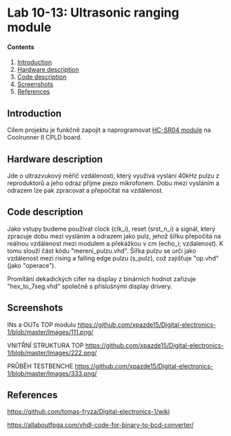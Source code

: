 # Lab 10-13: Ultrasonic ranging module

#### Contents

1. [Introduction](#Introduction)
2. [Hardware description](#Hardware-description)
3. [Code description](#Code-description)
4. [Screenshots](#Screenshots)
5. [References](#References)


## Introduction

Cílem projektu je funkčně zapojit a naprogramovat [HC-SR04 module](#HC-SR04-module) na Coolrunner II CPLD board. 

## Hardware description

Jde o ultrazvukový měřič vzdálenosti, který využívá vyslání 40kHz pulzu z reproduktorů a jeho odraz přijme piezo mikrofonem. Dobu mezi vysláním a odrazem lze pak zpracovat a přepočítat na vzdálenost.

## Code description

Jako vstupy budeme používat clock (clk_i), reset (srst_n_i) a signál, který zpracuje dobu mezi vysláním a odrazem jako pulz, jehož šířku přepočítá na reálnou vzdálenost mezi modulem a překážkou v cm (echo_i; vzdalenost). K tomu slouží část kódu "mereni_pulzu.vhd". Šířka pulzu se určí jako vzdálenost mezi rising a falling edge pulzu (s_pulz), což zajišťuje "op.vhd" (jako "operace").

Promítání dekadických cifer na display z binárních hodnot zařizuje "hex_to_7seg.vhd" společně s příslušnými display drivery.

## Screenshots
INs a OUTs TOP modulu
<https://github.com/xpazde15/Digital-electronics-1/blob/master/Images/111.png/>

VNITŘNÍ STRUKTURA TOP
<https://github.com/xpazde15/Digital-electronics-1/blob/master/Images/222.png/>

PRŮBĚH TESTBENCHE
<https://github.com/xpazde15/Digital-electronics-1/blob/master/Images/333.png/>

## References

https://github.com/tomas-fryza/Digital-electronics-1/wiki

https://allaboutfpga.com/vhdl-code-for-binary-to-bcd-converter/

